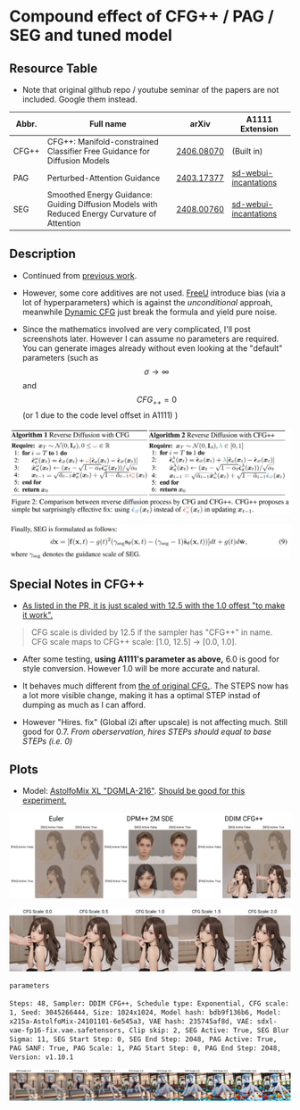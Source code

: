 # Compound effect of CFG++ / PAG / SEG and tuned model #

## Resource Table ##

- Note that original github repo / youtube seminar of the papers are not included. Google them instead.

|Abbr.|Full name|arXiv|A1111 Extension|
|---|---|---|---|
|CFG++|CFG++: Manifold-constrained Classifier Free Guidance for Diffusion Models|[2406.08070](https://arxiv.org/abs/2406.08070)|(Built in)|
|PAG|Perturbed-Attention Guidance|[2403.17377](https://arxiv.org/abs/2403.17377)|[sd-webui-incantations](https://github.com/v0xie/sd-webui-incantations?tab=readme-ov-file#perturbed-attention-guidance)|
|SEG|Smoothed Energy Guidance: Guiding Diffusion Models with Reduced Energy Curvature of Attention|[2408.00760](https://arxiv.org/abs/2408.00760)|[sd-webui-incantations](https://github.com/v0xie/sd-webui-incantations?tab=readme-ov-file#smoothed-energy-guidance)|

## Description ##

- Continued from [previous work](./cfg_pag_chg.md).

- However, some core additives are not used. [FreeU](./freeu.md) introduce bias (via a lot of hyperparameters) which is against the *unconditional* approah, meanwhile [Dynamic CFG](./dynamic_cfg.md) just break the formula and yield pure noise.

- Since the mathematics involved are very complicated, I'll post screenshots later. However I can assume no parameters are required. You can generate images already without even looking at the "default" parameters (such as $$\sigma\rightarrow\infty $$ and $$CFG_{++}=0$$ (or 1 due to the code level offset in A1111) )

![24102701.JPG](img/24102701.JPG)

![24102702.JPG](img/24102702.JPG)

## Special Notes in CFG++ ##

- [As listed in the PR, it is just scaled with 12.5 with the 1.0 offest "to make it work".](https://github.com/AUTOMATIC1111/stable-diffusion-webui/pull/16035)

> CFG scale is divided by 12.5 if the sampler has "CFG++" in name. CFG scale maps to CFG++ scale: [1.0, 12.5] -> [0.0, 1.0].

- After some testing, **using A1111's parameter as above,** 6.0 is good for style conversion. However 1.0 will be more accurate and natural.

- It behaves much different from [the of original CFG.](./cfg_step.md). The STEPS now has a lot more visible change, making it has a optimal STEP instad of dumping as much as I can afford.

- However "Hires. fix" (Global i2i after upscale) is not affecting much. Still good for 0.7. *From oberservation, hires STEPs should equal to base STEPs (i.e. 0)*

## Plots ##

- Model: [AstolfoMix XL "DGMLA-216"](../ch05/README_XL.MD#findings-on-sdxl-dgmla-modified-della). [Should be good for this experiment.](https://civitai.com/articles/5149/untitled-denoising-to-the-random-content-v15)

![xyz_grid-0000-3045266444-8448-2560-1-48-20241027170722.jpg](img/xyz_grid-0000-3045266444-8448-2560-1-48-20241027170722.jpg)


![xyz_grid-0001-3045266444-5120-1166-0.0-48-20241027172429.jpg](img/xyz_grid-0001-3045266444-5120-1166-0.0-48-20241027172429.jpg)

```
parameters

Steps: 48, Sampler: DDIM CFG++, Schedule type: Exponential, CFG scale: 1, Seed: 3045266444, Size: 1024x1024, Model hash: bdb9f136b6, Model: x215a-AstolfoMix-24101101-6e545a3, VAE hash: 235745af8d, VAE: sdxl-vae-fp16-fix.vae.safetensors, Clip skip: 2, SEG Active: True, SEG Blur Sigma: 11, SEG Start Step: 0, SEG End Step: 2048, PAG Active: True, PAG SANF: True, PAG Scale: 1, PAG Start Step: 0, PAG End Step: 2048, Version: v1.10.1
```

![xyz_grid-0002-3142271110-10240-1166-0.0-48-20241027175400.jpg](img/xyz_grid-0002-3142271110-10240-1166-0.0-48-20241027175400.jpg)